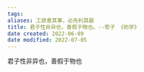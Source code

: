 ```yaml
---
tags: 
aliases: 工欲善其事，必先利其器
title: 君子性非异也，善假于物也。--荀子 《劝学》
date created: 2022-06-09
date modified: 2022-07-05
---
```


君子性非异也，善假于物也  
